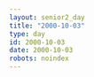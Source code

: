 ```yaml
---
layout: senior2_day
title: "2000-10-03"
type: day
id: 2000-10-03
date: 2000-10-03
robots: noindex
---
```


